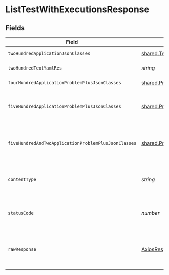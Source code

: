 # ListTestWithExecutionsResponse


## Fields

| Field                                                                                       | Type                                                                                        | Required                                                                                    | Description                                                                                 |
| ------------------------------------------------------------------------------------------- | ------------------------------------------------------------------------------------------- | ------------------------------------------------------------------------------------------- | ------------------------------------------------------------------------------------------- |
| `twoHundredApplicationJsonClasses`                                                          | [shared.TestWithExecutionSummary](../../../sdk/models/shared/testwithexecutionsummary.md)[] | :heavy_minus_sign:                                                                          | successful operation                                                                        |
| `twoHundredTextYamlRes`                                                                     | *string*                                                                                    | :heavy_minus_sign:                                                                          | successful operation                                                                        |
| `fourHundredApplicationProblemPlusJsonClasses`                                              | [shared.Problem](../../../sdk/models/shared/problem.md)[]                                   | :heavy_minus_sign:                                                                          | invalid parameters                                                                          |
| `fiveHundredApplicationProblemPlusJsonClasses`                                              | [shared.Problem](../../../sdk/models/shared/problem.md)[]                                   | :heavy_minus_sign:                                                                          | problem with getting tests and their executions                                             |
| `fiveHundredAndTwoApplicationProblemPlusJsonClasses`                                        | [shared.Problem](../../../sdk/models/shared/problem.md)[]                                   | :heavy_minus_sign:                                                                          | problem with read information from kubernetes cluster                                       |
| `contentType`                                                                               | *string*                                                                                    | :heavy_check_mark:                                                                          | HTTP response content type for this operation                                               |
| `statusCode`                                                                                | *number*                                                                                    | :heavy_check_mark:                                                                          | HTTP response status code for this operation                                                |
| `rawResponse`                                                                               | [AxiosResponse](https://axios-http.com/docs/res_schema)                                     | :heavy_minus_sign:                                                                          | Raw HTTP response; suitable for custom response parsing                                     |